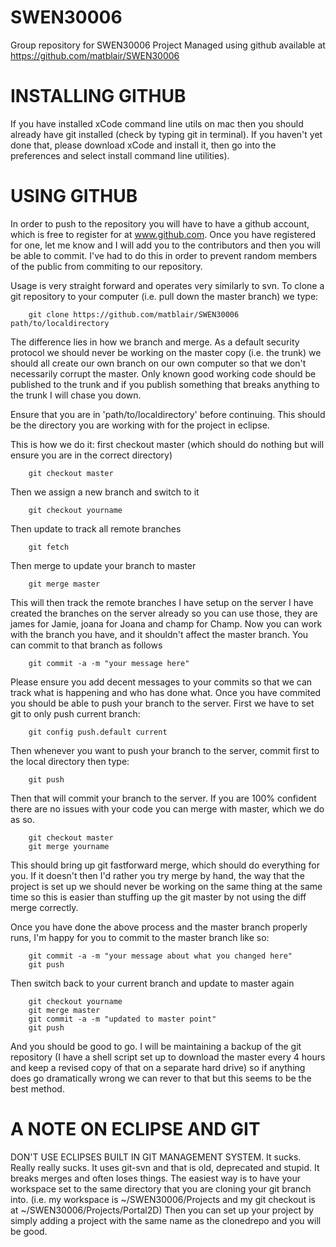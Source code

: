 SWEN30006
=========

Group repository for SWEN30006 Project
Managed using github available at https://github.com/matblair/SWEN30006

INSTALLING GITHUB
=================

If you have installed xCode command line utils on mac then you should already have git installed (check by typing git in terminal). If you haven't yet done that, please download xCode and install it, then go into the preferences and select install command line utilities).

USING GITHUB 
============

In order to push to the repository you will have to have a github account, which is free to register for at www.github.com. Once you have registered for one, let me know and I will add you to the contributors and then you will be able to commit. I've had to do this in order to prevent random members of the public from commiting to our repository.

Usage is very straight forward and operates very similarly to svn. To clone a git repository to your computer (i.e. pull down the master branch) we type:

        git clone https://github.com/matblair/SWEN30006 path/to/localdirectory
        
The difference lies in how we branch and merge. As a default security protocol we should never be working on the master copy (i.e. the trunk) we should all create our own branch on our own computer so that we don't necessarily corrupt the master. Only known good working code should be published to the trunk and if you publish something that breaks anything to the trunk I will chase you down. 

Ensure that you are in 'path/to/localdirectory' before continuing. This should be the directory you are working with for the project in eclipse.

This is how we do it: first checkout master (which should do nothing but will ensure you are in the correct directory)
        
        git checkout master
        
Then we assign a new branch and switch to it

        git checkout yourname
        
Then update to track all remote branches
        
        git fetch
        
Then merge to update your branch to master

        git merge master
        
This will then track the remote branches I have setup on the server
I have created the branches on the server already so you can use those, they are james for Jamie, joana for Joana and champ for Champ. 
Now you can work with the branch you have, and it shouldn't affect the master branch. You can commit to that branch as follows

        git commit -a -m "your message here"
        
Please ensure you add decent messages to your commits so that we can track what is happening and who has done what.
Once you have commited you should be able to push your branch to the server. First we have to set git to only push current branch:

        git config push.default current

Then whenever you want to push your branch to the server, commit first to the local directory then type:

        git push

Then that will commit your branch to the server. If you are 100% confident there are no issues with your code you can merge with master, which we do as so.

        git checkout master
        git merge yourname

This should bring up git fastforward merge, which should do everything for you. If it doesn't then I'd rather you try merge by hand, the way that the project is set up we should never be working on the same thing at the same time so this is easier than stuffing up the git master by not using the diff merge correctly.

Once you have done the above process and the master branch properly runs, I'm happy for you to commit to the master branch like so:

        git commit -a -m "your message about what you changed here"
        git push
        
Then switch back to your current branch and update to master again

        git checkout yourname
        git merge master
        git commit -a -m "updated to master point"
        git push
        
And you should be good to go. I will be maintaining a backup of the git repository (I have a shell script set up to download the master every 4 hours and keep a revised copy of that on a separate hard drive) so if anything does go dramatically wrong we can rever to that but this seems to be the best method.

A NOTE ON ECLIPSE AND GIT
=========================

DON'T USE ECLIPSES BUILT IN GIT MANAGEMENT SYSTEM. It sucks. Really really sucks. It uses git-svn and that is old, deprecated and stupid. It breaks merges and often loses things. The easiest way is to have your workspace set to the same directory that you are cloning your git branch into. (i.e. my workspace is ~/SWEN30006/Projects and my git checkout is at ~/SWEN30006/Projects/Portal2D) Then you can set up your project by simply adding a project with the same name as the clonedrepo and you will be good.




